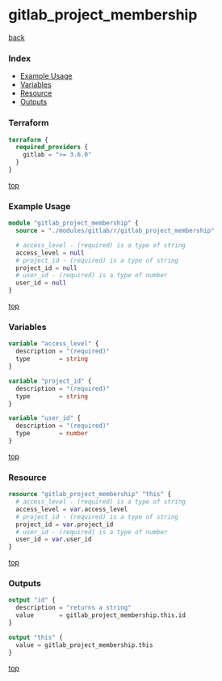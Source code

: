 # gitlab_project_membership

[back](../gitlab.md)

### Index

- [Example Usage](#example-usage)
- [Variables](#variables)
- [Resource](#resource)
- [Outputs](#outputs)

### Terraform

```terraform
terraform {
  required_providers {
    gitlab = ">= 3.6.0"
  }
}
```

[top](#index)

### Example Usage

```terraform
module "gitlab_project_membership" {
  source = "./modules/gitlab/r/gitlab_project_membership"

  # access_level - (required) is a type of string
  access_level = null
  # project_id - (required) is a type of string
  project_id = null
  # user_id - (required) is a type of number
  user_id = null
}
```

[top](#index)

### Variables

```terraform
variable "access_level" {
  description = "(required)"
  type        = string
}

variable "project_id" {
  description = "(required)"
  type        = string
}

variable "user_id" {
  description = "(required)"
  type        = number
}
```

[top](#index)

### Resource

```terraform
resource "gitlab_project_membership" "this" {
  # access_level - (required) is a type of string
  access_level = var.access_level
  # project_id - (required) is a type of string
  project_id = var.project_id
  # user_id - (required) is a type of number
  user_id = var.user_id
}
```

[top](#index)

### Outputs

```terraform
output "id" {
  description = "returns a string"
  value       = gitlab_project_membership.this.id
}

output "this" {
  value = gitlab_project_membership.this
}
```

[top](#index)